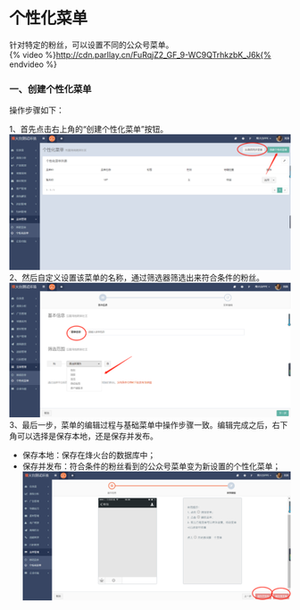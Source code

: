# 个性化菜单

针对特定的粉丝，可以设置不同的公众号菜单。  
{% video %}http://cdn.parllay.cn/FuRqjZ2_GF_9-WC9QTrhkzbK_J6k{% endvideo %}

### 一、创建个性化菜单

操作步骤如下：

1、首先点击右上角的“创建个性化菜单”按钮。![](/assets/1516598403%281%29.png)2、然后自定义设置该菜单的名称，通过筛选器筛选出来符合条件的粉丝。 ![](/assets/1516598493%281%29.png)3、最后一步，菜单的编辑过程与基础菜单中操作步骤一致。编辑完成之后，右下角可以选择是保存本地，还是保存并发布。

* 保存本地：保存在烽火台的数据库中；
* 保存并发布：符合条件的粉丝看到的公众号菜单变为新设置的个性化菜单；![](/assets/1516598616%281%29.png)



